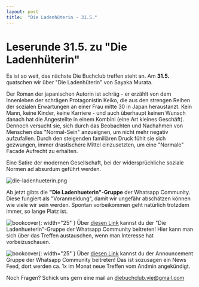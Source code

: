 ```yaml
---
layout: post
title:  "Die Ladenhüterin - 31.5."
---
```


# Leserunde 31.5. zu "Die Ladenhüterin"

Es ist so weit, das nächste Die Buchclub treffen steht an. Am <b>31.5.</b> quatschen wir über "Die Ladenhüterin" von Sayaka Murata.

Der Roman der japanischen Autorin ist schräg - er erzählt von dem Innenleben der schrägen Protagonistin
Keiko, die aus den strengen Reihen der sozialen Erwartungen an einer Frau mitte 30 in Japan heraustanzt.
Kein Mann, keine Kinder, keine Karriere - und auch überhaupt keinen Wunsch danach hat die
 Angestellte in einem Kombini (eine Art kleines Geschäft). Dennoch versucht sie, sich durch das Beobachten und Nachahmen von Menschen
das "Normal-Sein" anzueignen, um nicht mehr negativ aufzufallen. Durch den steigenden familiären Druck fühlt sie sich gezwungen, immer drastischere
Mittel einzusetzten, um eine "Normale" Facade Aufrecht zu erhalten.

Eine Satire der modernen Gesellschaft, bei der widersprüchliche soziale Normen ad absurdum geführt werden.


![die-ladenhueterin.png](/assets/books/die-ladenhueterin.png)


Ab jetzt gibts die <b>"Die Ladenhueterin"-Gruppe</b> der Whatsapp Community.
Diese fungiert als "Voranmeldung", damit wir ungefähr abschätzen können wie viele wir sein werden. Spontan vorbeikommen geht natürlich trotzdem immer, so lange Platz ist.


![bookcover](/assets/WhatsApp_icon.png){: width="25" } Über [diesen Link](https://chat.whatsapp.com/GpDiea8Qhq4HlbLNVWah69)
 kannst du der "Die Ladenhueterin"-Gruppe der Whatsapp Community beitreten! Hier kann man sich über das Treffen austauschen, wenn man
 Interesse hat vorbeizuschauen. 


![bookcover](/assets/pink-book.png){: width="25" }  Über [diesen Link](https://chat.whatsapp.com/GpDiea8Qhq4HlbLNVWah69)
 kannst du der Announcement Gruppe der Whatsapp Community beitreten! Das ist sozusagen ein News Feed, dort werden ca. 1x im Monat neue Treffen vom Andmin angekündigt.

Noch Fragen? Schick uns gern eine mail an diebuchclub.vie@gmail.com